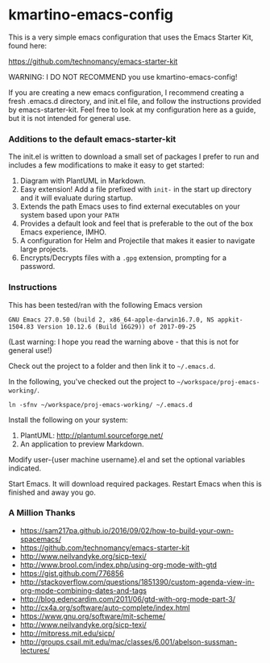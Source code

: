 # kmartino-emacs-config

This is a very simple emacs configuration that uses the Emacs Starter Kit, found here:

https://github.com/technomancy/emacs-starter-kit

WARNING: I DO NOT RECOMMEND you use kmartino-emacs-config!

If you are creating a new emacs configuration, I recommend creating a
fresh .emacs.d directory, and init.el file, and follow the
instructions provided by emacs-starter-kit.  Feel free to look at my
configuration here as a guide, but it is not intended for general use.

### Additions to the default emacs-starter-kit

The init.el is written to download a small set of packages I prefer to
run and includes a few modifications to make it easy to get started:

1. Diagram with PlantUML in Markdown.
2. Easy extension! Add a file prefixed with `init-` in the start up
   directory and it will evaluate during startup.
3. Extends the path Emacs uses to find external executables on your
   system based upon your `PATH`
4. Provides a default look and feel that is preferable to the out of
   the box Emacs experience, IMHO.
5. A configuration for Helm and Projectile that makes it easier to
   navigate large projects.
6. Encrypts/Decrypts files with a `.gpg` extension, prompting for a
   password.

### Instructions

This has been tested/ran with the following Emacs version

`GNU Emacs 27.0.50 (build 2, x86_64-apple-darwin16.7.0, NS appkit-1504.83 Version 10.12.6 (Build 16G29)) of 2017-09-25`

(Last warning: I hope you read the warning above - that this is not for general use!)

Check out the project to a folder and then link it to `~/.emacs.d`.

In the following, you've checked out the project to `~/workspace/proj-emacs-working/`.

`ln -sfnv ~/workspace/proj-emacs-working/ ~/.emacs.d`

Install the following on your system:

1. PlantUML: http://plantuml.sourceforge.net/
2. An application to preview Markdown.

Modify user-{user machine username}.el and set the optional variables indicated.

Start Emacs. It will download required packages. Restart Emacs when this is finished and away you go.

### A Million Thanks

+ https://sam217pa.github.io/2016/09/02/how-to-build-your-own-spacemacs/
+ https://github.com/technomancy/emacs-starter-kit
+ http://www.neilvandyke.org/sicp-texi/
+ http://www.brool.com/index.php/using-org-mode-with-gtd
+ https://gist.github.com/776856
+ http://stackoverflow.com/questions/1851390/custom-agenda-view-in-org-mode-combining-dates-and-tags
+ http://blog.edencardim.com/2011/06/gtd-with-org-mode-part-3/
+ http://cx4a.org/software/auto-complete/index.html
+ https://www.gnu.org/software/mit-scheme/
+ http://www.neilvandyke.org/sicp-texi/
+ http://mitpress.mit.edu/sicp/
+ http://groups.csail.mit.edu/mac/classes/6.001/abelson-sussman-lectures/





